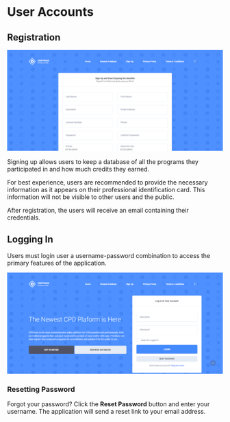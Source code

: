 # User Accounts

## Registration

![](../.gitbook/assets/home-02-register.png)

Signing up allows users to keep a database of all the programs they participated in and how much credits they earned.

For best experience, users are recommended to provide the necessary information as it appears on their professional identification card. This information will not be visible to other users and the public.

After registration, the users will receive an email containing their credentials.

## Logging In

Users must login user a username-password combination to access the primary features of the application.

![](../.gitbook/assets/home-01-landing.png)

### Resetting Password

Forgot your password? Click the **Reset Password** button and enter your username. The application will send a reset link to your email address.

